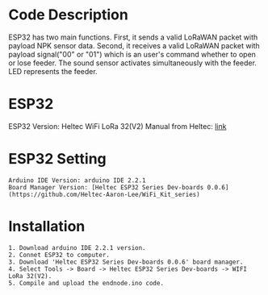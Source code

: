 # Code Description
ESP32 has two main functions. First, it sends a valid LoRaWAN packet with payload NPK sensor data. Second, it receives a valid LoRaWAN packet with payload signal("00" or "01") which is an user's command whether to open or lose feeder. The sound sensor activates simultaneously with the feeder. LED represents the feeder. 

# ESP32
ESP32 Version: Heltec WiFi LoRa 32(V2)
Manual from Heltec: [link](https://resource.heltec.cn/download/Manual%20Old/WiFi%20Lora32Manual.pdf)

# ESP32 Setting
```
Arduino IDE Version: arduino IDE 2.2.1
Board Manager Version: [Heltec ESP32 Series Dev-boards 0.0.6] (https://github.com/Heltec-Aaron-Lee/WiFi_Kit_series)
```

# Installation
```
1. Download arduino IDE 2.2.1 version.
2. Connet ESP32 to computer.
3. Download 'Heltec ESP32 Series Dev-boards 0.0.6' board manager.
4. Select Tools -> Board -> Heltec ESP32 Series Dev-boards -> WIFI LoRa 32(V2).
5. Compile and upload the endnode.ino code.
```
